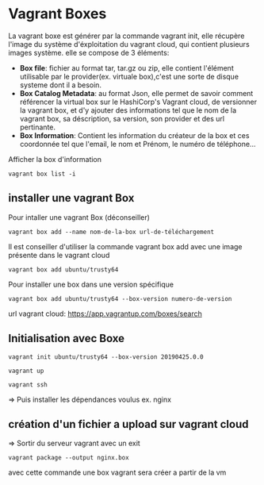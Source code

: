 # Vagrant Boxes

La vagrant boxe est générer par la commande vagrant init, elle récupère l'image du système d'éxploitation du vagrant cloud, qui contient plusieurs images système.
elle se compose de 3 éléments:

- **Box file**: fichier au format tar, tar.gz ou zip, elle contient l'élément utilisable par le provider(ex. virtuale box),c'est une sorte de disque systeme dont il a besoin.
- **Box Catalog Metadata**: au format Json, elle permet de savoir comment référencer la virtual box sur le HashiCorp's Vagrant cloud, de versionner la vagrant box, et d'y ajouter des informations tel que le nom de la vagrant box, sa déscription, sa version, son provider et des url pertinante.
- **Box Information**: Contient les information du créateur de la box et ces coordonnée tel que l'email, le nom et Prénom, le numéro de téléphone...

Afficher la box d'information

```shell
vagrant box list -i
```

## installer une vagrant Box

Pour intaller une vagrant Box (déconseiller)

```shell
vagrant box add --name nom-de-la-box url-de-téléchargement
```

Il est conseiller d'utiliser la commande vagrant box add avec une image présente dans le vagrant cloud

```shell
vagrant box add ubuntu/trusty64
```

Pour installer une box dans une version spécifique

```shell
vagrant box add ubuntu/trusty64 --box-version numero-de-version
```

url vagrant cloud: https://app.vagrantup.com/boxes/search

## Initialisation avec Boxe

```shell
vagrant init ubuntu/trusty64 --box-version 20190425.0.0
```

```shell
vagrant up
```

```shell
vagrant ssh
```

=> Puis installer les dépendances voulus ex. nginx

## création d'un fichier a upload sur vagrant cloud

=> Sortir du serveur vagrant avec un exit

```shell
vagrant package --output nginx.box
```

avec cette commande une box vagrant sera créer a partir de la vm
